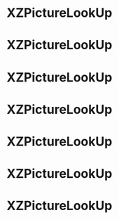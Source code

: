 # XZPictureLookUp
# XZPictureLookUp
# XZPictureLookUp
# XZPictureLookUp
# XZPictureLookUp
# XZPictureLookUp
# XZPictureLookUp
